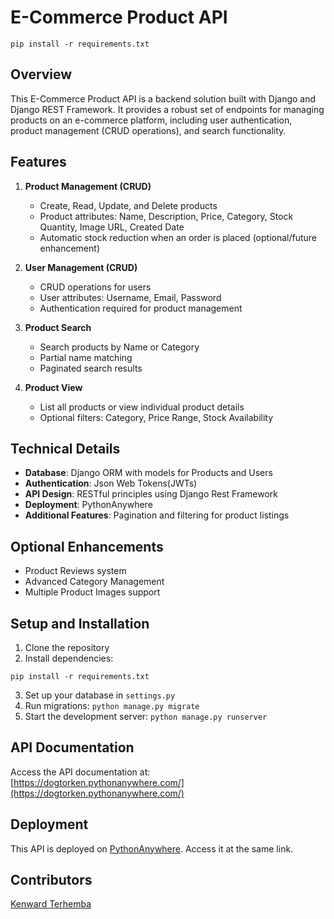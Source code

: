# E-Commerce Product API

```
pip install -r requirements.txt
```

## Overview

This E-Commerce Product API is a backend solution built with Django and Django REST Framework. It provides a robust set of endpoints for managing products on an e-commerce platform, including user authentication, product management (CRUD operations), and search functionality.

## Features

1. **Product Management (CRUD)**
   - Create, Read, Update, and Delete products
   - Product attributes: Name, Description, Price, Category, Stock Quantity, Image URL, Created Date
   - Automatic stock reduction when an order is placed (optional/future enhancement)

2. **User Management (CRUD)**
   - CRUD operations for users
   - User attributes: Username, Email, Password
   - Authentication required for product management

3. **Product Search**
   - Search products by Name or Category
   - Partial name matching
   - Paginated search results

4. **Product View**
   - List all products or view individual product details
   - Optional filters: Category, Price Range, Stock Availability

## Technical Details

- **Database**: Django ORM with models for Products and Users
- **Authentication**: Json Web Tokens(JWTs)
- **API Design**: RESTful principles using Django Rest Framework
- **Deployment**: PythonAnywhere
- **Additional Features**: Pagination and filtering for product listings

## Optional Enhancements

- Product Reviews system
- Advanced Category Management
- Multiple Product Images support

## Setup and Installation

1. Clone the repository
2. Install dependencies: 
```
pip install -r requirements.txt
```
3. Set up your database in `settings.py`
4. Run migrations: `python manage.py migrate`
5. Start the development server: `python manage.py runserver`

## API Documentation

Access the API documentation at: [https://dogtorken.pythonanywhere.com/](https://dogtorken.pythonanywhere.com/)

## Deployment

This API is deployed on [PythonAnywhere](https://dogtorken.pythonanywhere.com/). Access it at the same link.

## Contributors

[Kenward Terhemba](https://github.com/Kenward-dev)
